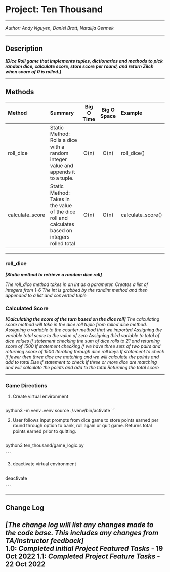 # Project: Ten Thousand
---

*Author: Andy Nguyen, Daniel Brott, Natalija Germek*

---

## Description

***[Dice Roll game that implements tuples, dictionaries and methods to pick random dice, calculate score, store score per round, and return Zilch when score of 0 is rolled.]***

---

## Methods

| Method          | Summary                                                                                          | Big O Time | Big O Space | Example           | 
|:----------------|:-------------------------------------------------------------------------------------------------|:----------:|:-----------:|:------------------|
| roll_dice       | Static Method: Rolls a dice with a random integer value and appends it to a tuple.               |    O(n)    |    O(n)     | roll_dice()       |
| calculate_score | Static Method: Takes in the value of the dice roll and calculates based on integers rolled total |    O(n)    |    O(n)     | calculate_score() |



---


### roll_dice
***[Static method to retrieve a random dice roll]***

*The roll_dice method takes in an int as a parameter.* 
*Creates a list of integers from 1-6*
*The int is grabbed by the randint method and then appended to a list and converted tuple*

### Calculated Score
***[Calculating the score of the turn based on the dice roll]***
*The calculating score method will take in the dice roll tuple from rolled dice method.*
*Assigning a variable to the counter method that we imported*
*Assigning the variable total score to the value of zero*
*Assigning third variable to total of dice values*
*If statement checking the sum of dice rolls to 21 and returning score of 1500*
*If statement checking if we have three sets of two pairs and returning score of 1500*
*Iterating through dice roll keys*
*If statement to check if fewer then three dice are matching and we will calculate the points and add to total*
*Else if statement to check if three or more dice are matching and will calculate the points and add to the total*
*Returning the total score*

---

### Game Directions

1. Create virtual environment

    ```python
python3 -m venv .venv
source ./.venv/bin/activate
    ```
   
2. User follows input prompts from dice game to store points earned per round through option to bank, roll again or quit game. Returns total points earned prior to quitting.

    ```python

python3 ten_thousand/game_logic.py

    ```

3. deactivate virtual environment

    ```python

deactivate

    ```
---

## Change Log
***[The change log will list any changes made to the code base. This includes any changes from TA/Instructor feedback]***  
1.0: *Completed initial Project Featured Tasks* - 19 Oct 2022
1.1: *Completed Project Feature Tasks* - 22 Oct 2022
---
